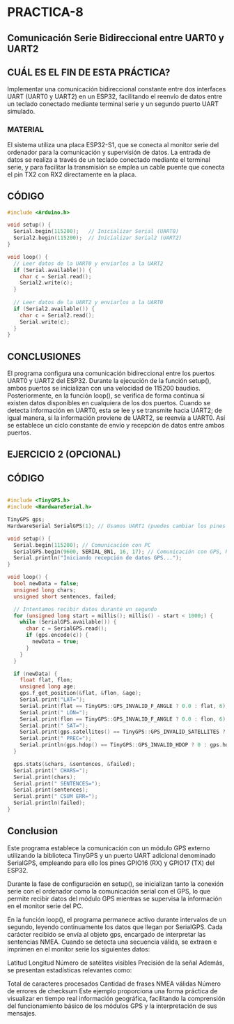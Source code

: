 # PRACTICA-8
## Comunicación Serie Bidireccional entre UART0 y UART2

## CUÁL ES EL FIN DE ESTA PRÁCTICA? 

Implementar una comunicación bidireccional constante entre dos interfaces UART (UART0 y UART2) en un ESP32, facilitando el reenvío de datos entre un teclado conectado mediante terminal serie y un segundo puerto UART simulado.

### MATERIAL
El sistema utiliza una placa ESP32-S1, que se conecta al monitor serie del ordenador para la comunicación y supervisión de datos. La entrada de datos se realiza a través de un teclado conectado mediante el terminal serie, y para facilitar la transmisión se emplea un cable puente que conecta el pin TX2 con RX2 directamente en la placa.


## CÓDIGO

```cpp
#include <Arduino.h>

void setup() {
  Serial.begin(115200);   // Inicializar Serial (UART0)
  Serial2.begin(115200);  // Inicializar Serial2 (UART2)
}

void loop() {
  // Leer datos de la UART0 y enviarlos a la UART2
  if (Serial.available()) {
    char c = Serial.read();
    Serial2.write(c);
  }
  
  // Leer datos de la UART2 y enviarlos a la UART0
  if (Serial2.available()) {
    char c = Serial2.read();
    Serial.write(c);
  }
}
```
## CONCLUSIONES

El programa configura una comunicación bidireccional entre los puertos UART0 y UART2 del ESP32. Durante la ejecución de la función setup(), ambos puertos se inicializan con una velocidad de 115200 baudios. Posteriormente, en la función loop(), se verifica de forma continua si existen datos disponibles en cualquiera de los dos puertos. Cuando se detecta información en UART0, esta se lee y se transmite hacia UART2; de igual manera, si la información proviene de UART2, se reenvía a UART0. Así se establece un ciclo constante de envío y recepción de datos entre ambos puertos.

## EJERCICIO 2 (OPCIONAL)
## CÓDIGO

```cpp

#include <TinyGPS.h>
#include <HardwareSerial.h>

TinyGPS gps;
HardwareSerial SerialGPS(1); // Usamos UART1 (puedes cambiar los pines si es necesario)

void setup() {
  Serial.begin(115200); // Comunicación con PC
  SerialGPS.begin(9600, SERIAL_8N1, 16, 17); // Comunicación con GPS, RX=16, TX=17
  Serial.println("Iniciando recepción de datos GPS...");
}

void loop() {
  bool newData = false;
  unsigned long chars;
  unsigned short sentences, failed;

  // Intentamos recibir datos durante un segundo
  for (unsigned long start = millis(); millis() - start < 1000;) {
    while (SerialGPS.available()) {
      char c = SerialGPS.read();
      if (gps.encode(c)) {
        newData = true;
      }
    }
  }

  if (newData) {
    float flat, flon;
    unsigned long age;
    gps.f_get_position(&flat, &flon, &age);
    Serial.print("LAT=");
    Serial.print(flat == TinyGPS::GPS_INVALID_F_ANGLE ? 0.0 : flat, 6);
    Serial.print(" LON=");
    Serial.print(flon == TinyGPS::GPS_INVALID_F_ANGLE ? 0.0 : flon, 6);
    Serial.print(" SAT=");
    Serial.print(gps.satellites() == TinyGPS::GPS_INVALID_SATELLITES ? 0 : gps.satellites());
    Serial.print(" PREC=");
    Serial.println(gps.hdop() == TinyGPS::GPS_INVALID_HDOP ? 0 : gps.hdop());
  }

  gps.stats(&chars, &sentences, &failed);
  Serial.print(" CHARS=");
  Serial.print(chars);
  Serial.print(" SENTENCES=");
  Serial.print(sentences);
  Serial.print(" CSUM ERR=");
  Serial.println(failed);
}

```
## Conclusion
Este programa establece la comunicación con un módulo GPS externo utilizando la biblioteca TinyGPS y un puerto UART adicional denominado SerialGPS, empleando para ello los pines GPIO16 (RX) y GPIO17 (TX) del ESP32.

Durante la fase de configuración en setup(), se inicializan tanto la conexión serie con el ordenador como la comunicación serial con el GPS, lo que permite recibir datos del módulo GPS mientras se supervisa la información en el monitor serie del PC.

En la función loop(), el programa permanece activo durante intervalos de un segundo, leyendo continuamente los datos que llegan por SerialGPS. Cada carácter recibido se envía al objeto gps, encargado de interpretar las sentencias NMEA. Cuando se detecta una secuencia válida, se extraen e imprimen en el monitor serie los siguientes datos:

Latitud
Longitud
Número de satélites visibles
Precisión de la señal
Además, se presentan estadísticas relevantes como:

Total de caracteres procesados
Cantidad de frases NMEA válidas
Número de errores de checksum
Este ejemplo proporciona una forma práctica de visualizar en tiempo real información geográfica, facilitando la comprensión del funcionamiento básico de los módulos GPS y la interpretación de sus mensajes.
